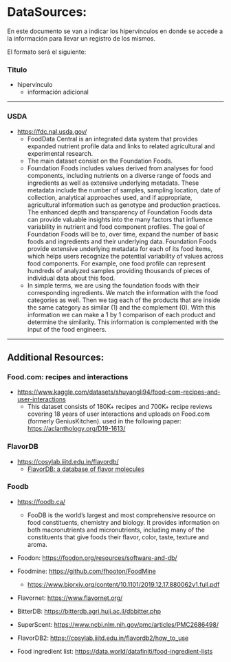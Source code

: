 # DataSources:

En este documento se van a indicar los hipervínculos en donde se accede a la 
información para llevar un registro de los mismos.


El formato será el siguiente:

### Titulo
- hipervínculo 
	- información adicional
-----

### USDA
- https://fdc.nal.usda.gov/
  - FoodData Central is an integrated data system that provides expanded 
nutrient profile data and links to related agricultural and experimental 
research.
  - The main dataset consist on the Foundation Foods. 
  - Foundation Foods includes values derived from analyses for food components,
including nutrients on a diverse range of foods and ingredients as well as 
extensive underlying metadata. These metadata include the number of samples, 
sampling location, date of collection, analytical approaches used, and if
appropriate, agricultural information such as genotype and production 
practices. The enhanced depth and transparency of Foundation Foods data can 
provide valuable insights into the many factors that influence variability 
in nutrient and food component profiles. The goal of Foundation Foods will be 
to, over time, expand the number of basic foods and ingredients and their 
underlying data. Foundation Foods provide extensive underlying metadata for 
each of its food items, which helps users recognize the potential variability 
of values across food components. For example, one food profile can represent 
hundreds of analyzed samples providing thousands of pieces of individual data 
about this food.
  - In simple terms, we are using the foundation foods with their corresponding 
ingredients. We match the information with the food categories as well. Then we
tag each of the products that are inside the same category as similar (1) and 
the complement (0). With this information we can make a 1 by 1 comparison of 
each product and determine the similarity. This information is complemented 
with the input of the food engineers.
-----
## Additional Resources:

### Food.com: recipes and interactions
- https://www.kaggle.com/datasets/shuyangli94/food-com-recipes-and-user-interactions
	- This dataset consists of 180K+ recipes and 700K+ recipe reviews covering 18 years of user interactions and uploads on Food.com (formerly GeniusKitchen). used in the following paper: https://aclanthology.org/D19-1613/


### FlavorDB
- https://cosylab.iiitd.edu.in/flavordb/
	- [FlavorDB: a database of flavor molecules](https://doi.org/10.1093/nar/gkx957)

### Foodb
- https://foodb.ca/
	- FooDB is the world’s largest and most comprehensive resource on food constituents, chemistry and biology. It provides information on both macronutrients and micronutrients, including many of the constituents that give foods their flavor, color, taste, texture and aroma.

	
- Foodon: https://foodon.org/resources/software-and-db/


- Foodmine: https://github.com/fhooton/FoodMine
	- https://www.biorxiv.org/content/10.1101/2019.12.17.880062v1.full.pdf

- Flavornet: https://www.flavornet.org/

- BitterDB: https://bitterdb.agri.huji.ac.il/dbbitter.php

- SuperScent: https://www.ncbi.nlm.nih.gov/pmc/articles/PMC2686498/

- FlavorDB2: https://cosylab.iiitd.edu.in/flavordb2/how_to_use


- Food ingredient list: https://data.world/datafiniti/food-ingredient-lists

